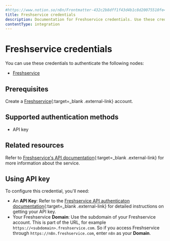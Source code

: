 ```yaml
---
#https://www.notion.so/n8n/Frontmatter-432c2b8dff1f43d4b1c8d20075510fe4
title: Freshservice credentials
description: Documentation for Freshservice credentials. Use these credentials to authenticate Freshservice in n8n, a workflow automation platform.
contentType: integration
---
```


# Freshservice credentials

You can use these credentials to authenticate the following nodes:

- [Freshservice](/integrations/builtin/app-nodes/n8n-nodes-base.freshservice/)

## Prerequisites

Create a [Freshservice](https://freshservice.com/){:target=_blank .external-link} account.

## Supported authentication methods

- API key

## Related resources

Refer to [Freshservice's API documentation](https://api.freshservice.com/v2/){:target=_blank .external-link} for more information about the service.

## Using API key

To configure this credential, you'll need:

- An **API Key**: Refer to the [Freshservice API authenticaton documentation](https://api.freshservice.com/v2/#authentication){:target=_blank .external-link} for detailed instructions on getting your API key.
- Your Freshservice **Domain**: Use the subdomain of your Freshservice account. This is part of the URL, for example `https://<subdomain>.freshservice.com`. So if you access Freshservice through `https://n8n.freshservice.com`, enter `n8n` as your **Domain**.

